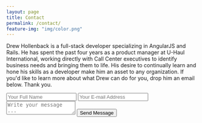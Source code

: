 ```yaml
---
layout: page
title: Contact
permalink: /contact/
feature-img: "img/color.png"
---
```


Drew Hollenback is a full-stack developer specializing in AngularJS and Rails.  He has spent the past four
years as a product manager at U-Haul International, working directly with Call Center executives to identify 
business needs and bringing them to life.  His desire to continually learn and hone his skills as a developer 
make him an asset to any organization.  If you'd like to learn more about what Drew can do for you, drop him
an email below.  Thank you.

<form action="https://getsimpleform.com/messages?form_api_token=da46782e0df9e39c5c618a6ff4434021" method="post">
  <!-- the redirect_to is optional, the form will redirect to the referrer on submission -->
  <input type='hidden' name='redirect_to' value='http://drewsee26.github.io/thank-you' />
  <input type='text' name='name' placeholder='Your Full Name' />
  <input type='email' name='email' placeholder='Your E-mail Address' />
  <textarea name='message' placeholder='Write your message ...'></textarea>
  <input type='submit' value='Send Message' />
</form>